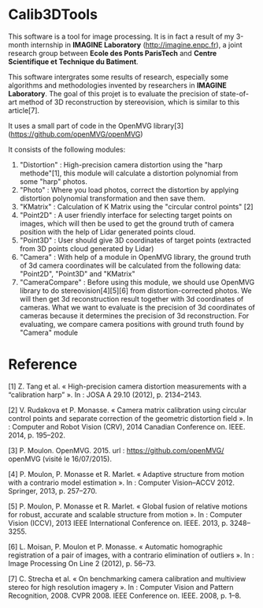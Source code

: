 # Calib3DTools
This software is a tool for image processing. It is in fact a result of my 3-month internship in __IMAGINE Laboratory__ (http://imagine.enpc.fr), a joint research group between __Ecole des Ponts ParisTech__ and __Centre Scientifique et Technique du Batiment__.

This software intergrates some results of research, especially some algorithms and methodologies invented by researchers in __IMAGINE Laboratory__. The goal of this projet is to evaluate the precision of state-of-art method of 3D reconstruction by stereovision, which is similar to this article[7].

It uses a small part of code in the OpenMVG library[3] (https://github.com/openMVG/openMVG)

It consists of the following modules:
1. "Distortion" : High-precision camera distortion using the "harp methode"[1], this module will calculate a distortion polynomial from some "harp" photos.
2. "Photo" : Where you load photos, correct the distortion by applying distortion polynomial transformation and then save them.
3. "KMatrix" : Calculation of K Matrix using the "circular control points" [2]
4. "Point2D" : A user friendly interface for selecting target points on images, which will then be used to get the ground truth of camera position with the help of Lidar generated points cloud.
5. "Point3D" : User should give 3D coordinates of target points (extracted from 3D points cloud generated by Lidar)
6. "Camera" : With help of a module in OpenMVG library, the ground truth of 3d camera coordinates will be calculated from the following data: "Point2D", "Point3D" and "KMatrix"
7. "CameraCompare" : Before using this module, we should use OpenMVG library to do stereovision[4][5][6] from distortion-corrected photos. We will then get 3d reconstruction result together with 3d coordinates of cameras. What we want to evaluate is the precision of 3d coordinates of cameras because it determines the precision of 3d reconstruction. For evaluating, we compare camera positions with ground truth found by "Camera" module


# Reference
[1] Z. Tang et al. « High-precision camera distortion measurements with a “calibration harp” ». In : JOSA A 29.10 (2012), p. 2134–2143.

[2] V. Rudakova et P. Monasse. « Camera matrix calibration using circular control points and separate correction of the geometric distortion field ». In : Computer and Robot Vision (CRV), 2014 Canadian Conference on. IEEE. 2014, p. 195–202.

[3] P. Moulon. OpenMVG. 2015. url : https://github.com/openMVG/ openMVG (visité le 16/07/2015).

[4] P. Moulon, P. Monasse et R. Marlet. « Adaptive structure from motion with a contrario model estimation ». In : Computer Vision–ACCV 2012. Springer, 2013, p. 257–270.

[5] P. Moulon, P. Monasse et R. Marlet. « Global fusion of relative motions for robust, accurate and scalable structure from motion ». In : Computer Vision (ICCV), 2013 IEEE International Conference on. IEEE. 2013, p. 3248–3255.

[6] L. Moisan, P. Moulon et P. Monasse. « Automatic homographic registration of a pair of images, with a contrario elimination of outliers ». In : Image Processing On Line 2 (2012), p. 56–73.

[7] C. Strecha et al. « On benchmarking camera calibration and multiview stereo for high resolution imagery ». In : Computer Vision and Pattern Recognition, 2008. CVPR 2008. IEEE Conference on. IEEE. 2008, p. 1–8.

